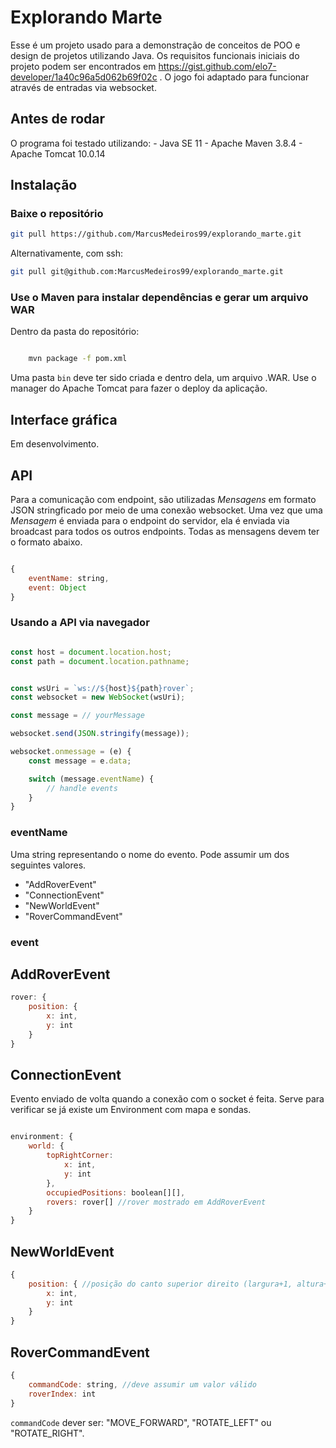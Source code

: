 # Explorando Marte

Esse é um projeto usado para a demonstração de conceitos de POO e design de projetos utilizando Java. Os requisitos funcionais iniciais do projeto podem ser encontrados em https://gist.github.com/elo7-developer/1a40c96a5d062b69f02c . O jogo foi adaptado para funcionar através de entradas via websocket.


## Antes de rodar
O programa foi testado utilizando:
    - Java SE 11
    - Apache Maven 3.8.4
    - Apache Tomcat 10.0.14

## Instalação

### Baixe o repositório

```bash
git pull https://github.com/MarcusMedeiros99/explorando_marte.git
```

Alternativamente, com ssh:

```bash
git pull git@github.com:MarcusMedeiros99/explorando_marte.git
```

### Use o Maven para instalar dependências e gerar um arquivo WAR

Dentro da pasta do repositório:

```bash

    mvn package -f pom.xml

```

Uma pasta ```bin``` deve ter sido criada e dentro dela, um arquivo .WAR. Use o manager do Apache Tomcat para fazer o deploy da aplicação.

## Interface gráfica

Em desenvolvimento.

## API

Para a comunicação com endpoint, são utilizadas _Mensagens_ em formato JSON stringficado por meio de uma conexão websocket.  Uma vez que uma _Mensagem_ é enviada para o endpoint do servidor, ela é enviada via broadcast para todos os outros endpoints. Todas as mensagens devem ter o formato abaixo.



```javascript

{
	eventName: string,
	event: Object
}

```

### Usando a API via navegador

```javascript

const host = document.location.host;
const path = document.location.pathname;


const wsUri = `ws://${host}${path}rover`;
const websocket = new WebSocket(wsUri);

const message = // yourMessage

websocket.send(JSON.stringify(message));

websocket.onmessage = (e) {
	const message = e.data;

	switch (message.eventName) {
		// handle events
	}
}

```

### eventName

Uma string representando o nome do evento. Pode assumir um dos seguintes valores.

- "AddRoverEvent"
- "ConnectionEvent"
- "NewWorldEvent"
- "RoverCommandEvent"

### event
## AddRoverEvent
```javascript
rover: {
	position: {
		x: int,
		y: int
	}
}
```

## ConnectionEvent

Evento enviado de volta quando a conexão com o socket é feita. Serve para verificar se já existe um Environment com mapa e sondas.

```javascript

environment: {
	world: {
		topRightCorner: 
			x: int,
			y: int
		},
		occupiedPositions: boolean[][],
		rovers: rover[] //rover mostrado em AddRoverEvent
	}
}

```

## NewWorldEvent
```javascript
{
	position: { //posição do canto superior direito (largura+1, altura+1)
		x: int,
		y: int
	}
}
```

## RoverCommandEvent

```javascript
{
	commandCode: string, //deve assumir um valor válido
	roverIndex: int
}
```

```commandCode``` dever ser: "MOVE_FORWARD", "ROTATE_LEFT" ou "ROTATE_RIGHT".


